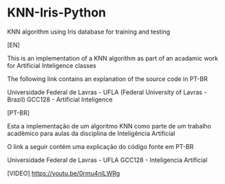 # KNN-Iris-Python
KNN algorithm using Iris database for training and testing


[EN]

This is an implementation of a KNN algorithm as part of an acadamic work for Artificial Inteligence classes

The following link contains an explanation of the source code in PT-BR

Universidade Federal de Lavras - UFLA
(Federal University of Lavras - Brazil)
GCC128 - Artificial Inteligence 


[PT-BR]

Esta a implementação de um algoritmo KNN como parte de um trabalho acadêmico para aulas da disciplina de Inteligência Artificial

O link a seguir contém uma explicação do código fonte em PT-BR

Universidade Federal de Lavras - UFLA
GCC128 - Inteligencia Artificial

[VIDEO]
https://youtu.be/0rmu4nlLWRg
